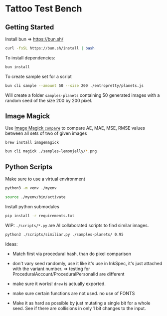 # Tattoo Test Bench

## Getting Started

Install bun => https://bun.sh/
```sh
curl -fsSL https://bun.sh/install | bash
```

To install dependencies:

```bash
bun install
```

To create sample set for a script

```sh
bun cli sample --amount 50 --size 200 ./entropretty/planets.js
```

Will create a folder `samples-planets` containing 50 generated images with a random seed of the size 200 by 200 pixel.

## Image Magick



Use [Image Magick `compare`](https://imagemagick.org/Usage/compare/) to compare AE, MAE, MSE, RMSE values between all sets of two of given images

```
brew install imagemagick
```

```sh
bun cli magick ./samples-lemonjelly/*.png
```

## Python Scripts

Make sure to use a virtual environment

```bash
python3 -m venv ./myenv
```

```bash
source ./myenv/bin/activate
```

Install python submodules

```bash
pip install -r requirements.txt
```

WIP: `./scripts/*.py` are AI collaborated scripts to find similar images.

```bash
python3 ./scripts/similiar.py ./samples-planets/ 0.95
```

Ideas:

+ Match first via procedural hash, than do pixel comparison

+ don't vary seed randomly, use it like it's use in InkSpec, it's just attached with the variant number.
=> testing for ProceduralAccount/ProceduralPersonalId are different


+ make sure it works! `draw` is actually exported.

+ make sure certain functions are not used. no use of FONTS

+ Make it as hard as possible by just mutating a single bit for a whole seed. See if there are collisions in only 1 bit changes to the input.